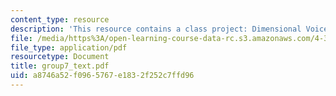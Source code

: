 ```yaml
---
content_type: resource
description: 'This resource contains a class project: Dimensional Voices.'
file: /media/https%3A/open-learning-course-data-rc.s3.amazonaws.com/4-303-the-production-of-space-art-architecture-and-urbanism-in-dialogue-fall-2006/a8746a52f0965767e1832f252c7ffd96_group7_text.pdf
file_type: application/pdf
resourcetype: Document
title: group7_text.pdf
uid: a8746a52-f096-5767-e183-2f252c7ffd96
---
```

